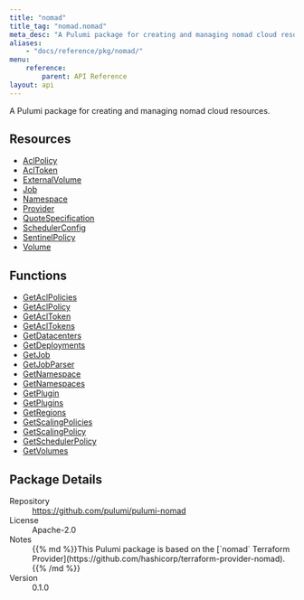 ```yaml
---
title: "nomad"
title_tag: "nomad.nomad"
meta_desc: "A Pulumi package for creating and managing nomad cloud resources."
aliases:
    - "docs/reference/pkg/nomad/"
menu:
    reference:
        parent: API Reference
layout: api
---
```


<!-- WARNING: this file was generated by Pulumi Docs Generator. -->
<!-- Do not edit by hand unless you're certain you know what you are doing! -->

A Pulumi package for creating and managing nomad cloud resources.

<h2 id="resources">Resources</h2>
<ul class="api">
    <li><a href="aclpolicy" title="AclPolicy"><span class="symbol resource"></span>AclPolicy</a></li>
    <li><a href="acltoken" title="AclToken"><span class="symbol resource"></span>AclToken</a></li>
    <li><a href="externalvolume" title="ExternalVolume"><span class="symbol resource"></span>ExternalVolume</a></li>
    <li><a href="job" title="Job"><span class="symbol resource"></span>Job</a></li>
    <li><a href="namespace" title="Namespace"><span class="symbol resource"></span>Namespace</a></li>
    <li><a href="provider" title="Provider"><span class="symbol resource"></span>Provider</a></li>
    <li><a href="quotespecification" title="QuoteSpecification"><span class="symbol resource"></span>QuoteSpecification</a></li>
    <li><a href="schedulerconfig" title="SchedulerConfig"><span class="symbol resource"></span>SchedulerConfig</a></li>
    <li><a href="sentinelpolicy" title="SentinelPolicy"><span class="symbol resource"></span>SentinelPolicy</a></li>
    <li><a href="volume" title="Volume"><span class="symbol resource"></span>Volume</a></li>
</ul>

<h2 id="functions">Functions</h2>
<ul class="api">
    <li><a href="getaclpolicies" title="GetAclPolicies"><span class="symbol function"></span>GetAclPolicies</a></li>
    <li><a href="getaclpolicy" title="GetAclPolicy"><span class="symbol function"></span>GetAclPolicy</a></li>
    <li><a href="getacltoken" title="GetAclToken"><span class="symbol function"></span>GetAclToken</a></li>
    <li><a href="getacltokens" title="GetAclTokens"><span class="symbol function"></span>GetAclTokens</a></li>
    <li><a href="getdatacenters" title="GetDatacenters"><span class="symbol function"></span>GetDatacenters</a></li>
    <li><a href="getdeployments" title="GetDeployments"><span class="symbol function"></span>GetDeployments</a></li>
    <li><a href="getjob" title="GetJob"><span class="symbol function"></span>GetJob</a></li>
    <li><a href="getjobparser" title="GetJobParser"><span class="symbol function"></span>GetJobParser</a></li>
    <li><a href="getnamespace" title="GetNamespace"><span class="symbol function"></span>GetNamespace</a></li>
    <li><a href="getnamespaces" title="GetNamespaces"><span class="symbol function"></span>GetNamespaces</a></li>
    <li><a href="getplugin" title="GetPlugin"><span class="symbol function"></span>GetPlugin</a></li>
    <li><a href="getplugins" title="GetPlugins"><span class="symbol function"></span>GetPlugins</a></li>
    <li><a href="getregions" title="GetRegions"><span class="symbol function"></span>GetRegions</a></li>
    <li><a href="getscalingpolicies" title="GetScalingPolicies"><span class="symbol function"></span>GetScalingPolicies</a></li>
    <li><a href="getscalingpolicy" title="GetScalingPolicy"><span class="symbol function"></span>GetScalingPolicy</a></li>
    <li><a href="getschedulerpolicy" title="GetSchedulerPolicy"><span class="symbol function"></span>GetSchedulerPolicy</a></li>
    <li><a href="getvolumes" title="GetVolumes"><span class="symbol function"></span>GetVolumes</a></li>
</ul>

<h2 id="package-details">Package Details</h2>
<dl class="package-details">
	<dt>Repository</dt>
	<dd><a href="https://github.com/pulumi/pulumi-nomad">https://github.com/pulumi/pulumi-nomad</a></dd>
	<dt>License</dt>
	<dd>Apache-2.0</dd>
	<dt>Notes</dt>
	<dd>{{% md %}}This Pulumi package is based on the [`nomad` Terraform Provider](https://github.com/hashicorp/terraform-provider-nomad).{{% /md %}}</dd>
	<dt>Version</dt>
	<dd>0.1.0</dd>
</dl>

